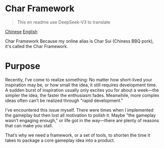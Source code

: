 # Char Framework
> This en readme use DeepSeek-V3 to translate

[Chinese](README.md)
[English](README-EN.md)

Char Framework
Because my online alias is Char Sui (Chiness BBQ pork), it's called the Char Framework.

# Purpose
Recently, I’ve come to realize something: No matter how short-lived your inspiration may be, or how small the idea, it still requires development time.
A sudden burst of inspiration usually only excites you for about a week—the simpler the idea, the faster the enthusiasm fades. Meanwhile, more complex ideas often can’t be realized through "rapid development."

I’ve encountered this issue myself. There were times when I implemented the gameplay but then lost all motivation to polish it.
Maybe "the gameplay wasn’t engaging enough," or life got in the way—there are plenty of reasons that can make you stall.

That’s why we need a framework, or a set of tools, to shorten the time it takes to package a core gameplay idea into a product.